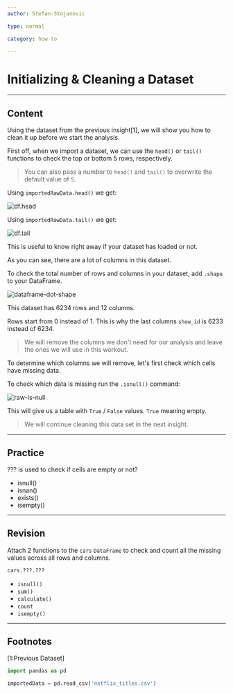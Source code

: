 ```yaml
---
author: Stefan-Stojanovic

type: normal

category: how to

---
```


# Initializing & Cleaning a Dataset 

---
## Content

Using the dataset from the previous insight[1], we will show you how to clean it up before we start the analysis.

First off, when we import a dataset, we can use the `head()` or `tail()` functions to check the top or bottom 5 rows, respectively.

> You can also pass a number to `head()` and `tail()` to overwrite the default value of `5`.

Using `importedRawData.head()` we get:

![df.head](https://img.enkipro.com/dd122d46f56ca9b68d0a416aeea42ec0.png)

Using `importedRawData.tail()` we get:

![df.tail](https://img.enkipro.com/54954e701a8fd2e3715788975ef01223.png)

This is useful to know right away if your dataset has loaded or not.

As you can see, there are a lot of columns in this dataset.

To check the total number of rows and columns in your dataset, add `.shape` to your DataFrame.

![dataframe-dot-shape](https://img.enkipro.com/ef84e063e9b77b20f3a069b54c8cd437.png)

This dataset has 6234 rows and 12 columns.

Rows start from 0 instead of 1. This is why the last columns `show_id` is 6233 instead of 6234.

> We will remove the columns we don't need for our analysis and leave the ones we will use in this workout.

To determine which columns we will remove, let's first check which cells have missing data.

To check which data is missing run the `.isnull()` command:

![raw-is-null](https://img.enkipro.com/f21cee53d181046c10b517cf0bf4c9a2.png)

This will give us a table with `True` / `False` values. `True` meaning empty.

> We will continue cleaning this data set in the next insight.


---
## Practice

??? is used to check if cells are empty or not?

- isnull()
- isnan()
- exists()
- isempty()


---
## Revision

Attach 2 functions to the `cars` `DataFrame` to check and count all the missing values across all rows and columns.

```py
cars.???.???
```

- `isnull()`
- `sum()`
- `calculate()`
- `count`
- `isempty()`


---
## Footnotes

[1:Previous Dataset]
```python
import pandas as pd

importedData = pd.read_csv('netflix_titles.csv')
```